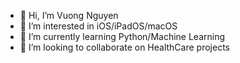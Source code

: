 - 👋 Hi, I’m Vuong Nguyen
- 👀 I’m interested in iOS/iPadOS/macOS
- 🌱 I’m currently learning Python/Machine Learning
- 💞️ I’m looking to collaborate on HealthCare projects

<!---
vuongnguyen6352/vuongnguyen6352 is a ✨ special ✨ repository because its `README.md` (this file) appears on your GitHub profile.
You can click the Preview link to take a look at your changes.
--->
